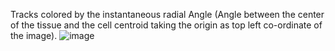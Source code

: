Tracks colored by the instantaneous radial Angle (Angle between the center of the tissue and the cell centroid taking the origin as top left co-ordinate of the image).
![image](images/track_animation_dividing.gif)
